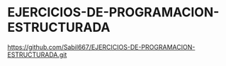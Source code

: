 # EJERCICIOS-DE-PROGRAMACION-ESTRUCTURADA
https://github.com/Sabil667/EJERCICIOS-DE-PROGRAMACION-ESTRUCTURADA.git
